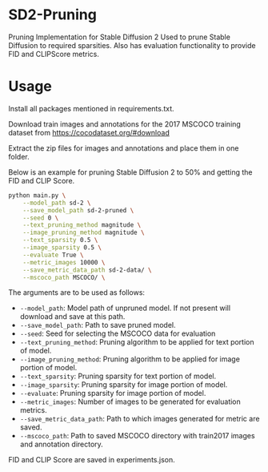 # SD2-Pruning
Pruning Implementation for Stable Diffusion 2
Used to prune Stable Diffusion to required sparsities.
Also has evaluation functionality to provide FID and CLIPScore metrics.

# Usage

Install all packages mentioned in requirements.txt.

Download train images and annotations for the 2017 MSCOCO training dataset from https://cocodataset.org/#download

Extract the zip files for images and annotations and place them in one folder.

Below is an example for pruning Stable Diffusion 2 to 50% and getting the FID and CLIP Score.

```sh
python main.py \
    --model_path sd-2 \
    --save_model_path sd-2-pruned \
    --seed 0 \
    --text_pruning_method magnitude \
    --image_pruning_method magnitude \
    --text_sparsity 0.5 \
    --image_sparsity 0.5 \
    --evaluate True \
    --metric_images 10000 \
    --save_metric_data_path sd-2-data/ \
    --mscoco_path MSCOCO/ \
```

The arguments are to be used as follows:
- `--model_path`: Model path of unpruned model. If not present will download and save at this path.
- `--save_model_path`: Path to save pruned model.
- `--seed`: Seed for selecting the MSCOCO data for evaluation
- `--text_pruning_method`: Pruning algorithm to be applied for text portion of model.
- `--image_pruning_method`: Pruning algorithm to be applied for image portion of model.
- `--text_sparsity`: Pruning sparsity for text portion of model.
- `--image_sparsity`: Pruning sparsity for image portion of model.
- `--evaluate`: Pruning sparsity for image portion of model.
- `--metric_images`: Number of images to be generated for evaluation metrics.
- `--save_metric_data_path`: Path to which images generated for metric are saved.
- `--mscoco_path`: Path to saved MSCOCO directory with train2017 images and annotation directory.

FID and CLIP Score are saved in experiments.json.
